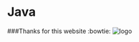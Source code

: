 # Java

###Thanks for this website :bowtie:
![logo](https://cloud.githubusercontent.com/assets/19840443/17551229/1e1a4240-5ef9-11e6-862a-745a6d856fd4.png)
